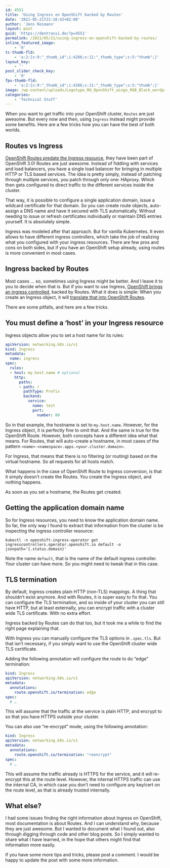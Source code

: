 ```yaml
---
id: 4551
title: 'Using Ingress on OpenShift backed by Routes'
date: '2021-05-21T21:10:42+02:00'
author: 'Jens Reimann'
layout: post
guid: 'https://dentrassi.de/?p=4551'
permalink: /2021/05/21/using-ingress-on-openshift-backed-by-routes/
inline_featured_image:
    - '0'
tc-thumb-fld:
    - 'a:2:{s:9:"_thumb_id";i:4286;s:11:"_thumb_type";s:5:"thumb";}'
layout_key:
    - ''
post_slider_check_key:
    - '0'
fpu-thumb-fld:
    - 'a:2:{s:9:"_thumb_id";i:4286;s:11:"_thumb_type";s:5:"thumb";}'
image: /wp-content/uploads/Logotype_RH_OpenShift_wLogo_RGB_Black_wordpress.png
categories:
    - 'Technical Stuff'
---
```


When you want to get traffic into your OpenShift cluster, `Routes` are just awesome. But every now and then, using `Ingress` instead might provide some benefits. Here are a few tricks how you can have the best of both worlds.

<!-- more -->

## Routes vs Ingress

[OpenShift Routes predate the Ingress resource](https://www.openshift.com/blog/kubernetes-ingress-vs-openshift-route), they have been part of OpenShift 3.0! Routes are just awesome. Instead of fiddling with services and load balancers, you have a single load balancer for bringing in multiple HTTP or TLS based services. The idea is pretty simply, instead of patching through multiple services, you patch through only one: HAproxy. Which then gets configured to direct traffic to the different services inside the cluster.

That way, it is possible to configure a single application domain, issue a wildcard certificate for that domain. So you can create route objects, auto-assign a DNS name and have it secured with TLS automatically. Without needing to issue or refresh certificates individually or maintain DNS entries yourself. It is absolutely simple.

Ingress was modeled after that approach. But for vanilla Kubernetes. It even allows to have different ingress controllers, which take the job of realizing what you configured with your ingress resources. There are few pros and cons on both sides, but if you have an OpenShift setup already, using routes is more convenient in most cases.

## Ingress backed by Routes

Most cases … so, sometimes using Ingress might be better. And I leave it to you to decide when that is. But if you want to use Ingress, [OpenShift brings an ingress controlled](https://docs.openshift.com/container-platform/4.7/networking/ingress-operator.html), backed by Routes. What it does is simple: When you create an Ingress object, it will [translate that into OpenShift Routes](https://docs.openshift.com/container-platform/4.7/networking/routes/route-configuration.html#nw-ingress-creating-a-route-via-an-ingress_route-configuration).

There are some pitfalls, and here are a few tricks.

## You must define a ‘host’ in your Ingress resource

Ingress objects allow you to set a host name for its rules:

```yaml
apiVersion: networking.k8s.io/v1
kind: Ingress
metadata:
  name: ingress
spec:
  rules:
  - host: my.host.name # optional
    http:
      paths:
      - path: /
        pathType: Prefix
        backend:
          service:
            name: test
            port:
              number: 80
```

So in that example, the hostname is set to `my.host.name`. However, for the Ingress object, it is perfectly fine to omit that. And the same is true for the OpenShift Route. However, both concepts have a different idea what that means. For Routes, that will auto-create a hostname, in most cases of the pattern `<name>-<namespace>.apps.<your.cluster.domain>`.

For Ingress, that means that there is no filtering (or routing) based on the virtual hostname. So all requests for all hosts match.

What happens in the case of OpenShift Route to Ingress conversion, is that it simply doesn’t create the Routes. You create the Ingress object, and nothing happens.

As soon as you set a hostname, the Routes get created.

## Getting the application domain name

So for Ingress resources, you need to know the application domain name. So far, the only way I found to extract that information from the cluster is be inspecting the ingress controller resource:

```shell
kubectl -n openshift-ingress-operator get ingresscontrollers.operator.openshift.io default -o jsonpath='{.status.domain}'
```

Note the name `default`, that is the name of the default ingress controller. Your cluster can have more. So you might need to tweak that in this case.

## TLS termination

By default, Ingress creates plain HTTP (non-TLS) mappings. A thing that shouldn’t exist anymore. And with Routes, it is super easy to fix that. You can configure the TLS termination, and so inside of your cluster you can still have HTTP, but at least externally, you can encrypt traffic with a cluster wide TLS certificate. With no extra effort.

Ingress backed by Routes can do that too, but it took me a while to find the right page explaining that.

With Ingress you can manually configure the TLS options in `.spec.tls`. But that isn’t necessary, if you simply want to use the OpenShift cluster wide TLS certificate.

Adding the following annotation will configure the route to do “edge” termination:

```yaml
kind: Ingress
apiVersion: networking.k8s.io/v1
metadata:
  annotations:
    route.openshift.io/termination: edge
spec:
  # …
```

This will assume that the traffic at the service is plain HTTP, and encrypt to so that you have HTTPS outside your cluster.

You can also use “re-encrypt” mode, using the following annotation:

```yaml
kind: Ingress
apiVersion: networking.k8s.io/v1
metadata:
  annotations:
    route.openshift.io/termination: "reencrypt" 
spec:
  # …
```

This will assume the traffic already is HTTPS for the service, and it will re-encrypt this at the route level. However, the internal HTTPS traffic can use the internal CA, in which case you don’t need to configure any key/cert on the route level, as that is already trusted internally.

## What else?

I had some issues finding the right information about Ingress on OpenShift, most documentation is about Routes. And I can understand why, because they are just awesome. But I wanted to document what I found out, also through digging through code and other blog posts. So I simply wanted to share what I have learned, in the hope that others might find that information more easily.

If you have some more tips and tricks, please post a comment. I would be happy to update the post with some more information.
